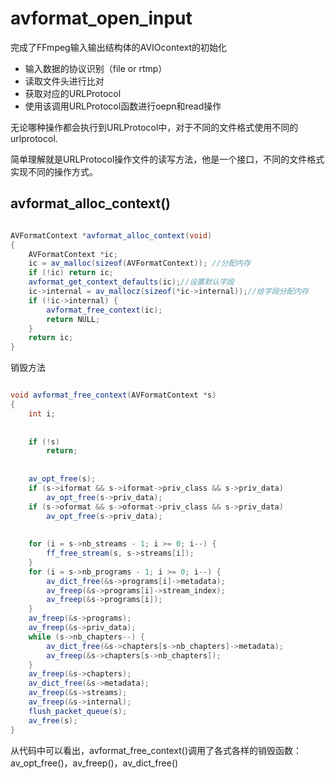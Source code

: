 # avformat_open_input

完成了FFmpeg输入输出结构体的AVIOcontext的初始化

- 输入数据的协议识别（file or rtmp）
- 读取文件头进行比对
- 获取对应的URLProtocol
- 使用该调用URLProtocol函数进行oepn和read操作

无论哪种操作都会执行到URLProtocol中，对于不同的文件格式使用不同的urlprotocol.

简单理解就是URLProtocol操作文件的读写方法，他是一个接口，不同的文件格式实现不同的操作方式。

## avformat_alloc_context()

```java

AVFormatContext *avformat_alloc_context(void)
{
    AVFormatContext *ic;
    ic = av_malloc(sizeof(AVFormatContext)); //分配内存
    if (!ic) return ic;
    avformat_get_context_defaults(ic);//设置默认字段
    ic->internal = av_mallocz(sizeof(*ic->internal));//给字段分配内存
    if (!ic->internal) {
        avformat_free_context(ic);
        return NULL;
    } 
    return ic;
}
```

销毁方法

```java

void avformat_free_context(AVFormatContext *s)
{
    int i;
 
 
    if (!s)
        return;
 
 
    av_opt_free(s);
    if (s->iformat && s->iformat->priv_class && s->priv_data)
        av_opt_free(s->priv_data);
    if (s->oformat && s->oformat->priv_class && s->priv_data)
        av_opt_free(s->priv_data);
 
 
    for (i = s->nb_streams - 1; i >= 0; i--) {
        ff_free_stream(s, s->streams[i]);
    }
    for (i = s->nb_programs - 1; i >= 0; i--) {
        av_dict_free(&s->programs[i]->metadata);
        av_freep(&s->programs[i]->stream_index);
        av_freep(&s->programs[i]);
    }
    av_freep(&s->programs);
    av_freep(&s->priv_data);
    while (s->nb_chapters--) {
        av_dict_free(&s->chapters[s->nb_chapters]->metadata);
        av_freep(&s->chapters[s->nb_chapters]);
    }
    av_freep(&s->chapters);
    av_dict_free(&s->metadata);
    av_freep(&s->streams);
    av_freep(&s->internal);
    flush_packet_queue(s);
    av_free(s);
}
```

从代码中可以看出，avformat_free_context()调用了各式各样的销毁函数：av_opt_free()，av_freep()，av_dict_free()